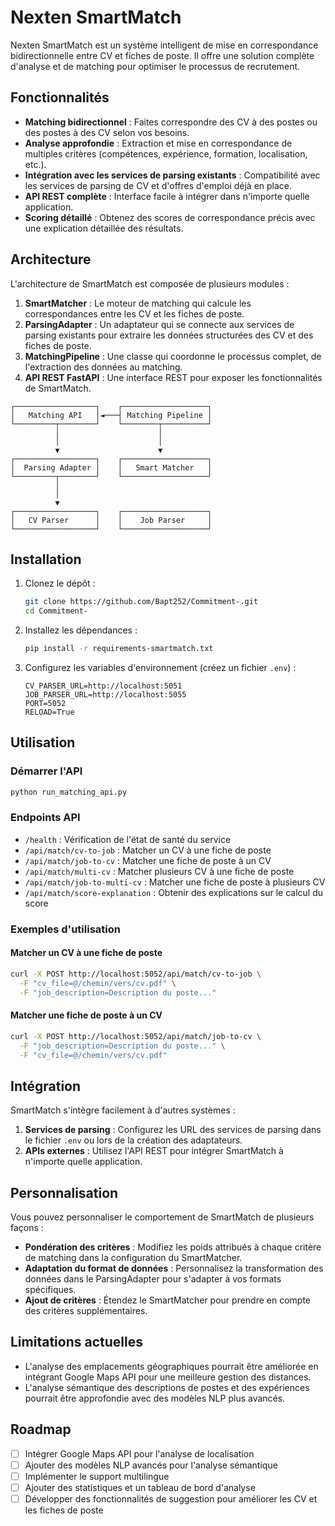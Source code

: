 # Nexten SmartMatch

Nexten SmartMatch est un système intelligent de mise en correspondance bidirectionnelle entre CV et fiches de poste. Il offre une solution complète d'analyse et de matching pour optimiser le processus de recrutement.

## Fonctionnalités

- **Matching bidirectionnel** : Faites correspondre des CV à des postes ou des postes à des CV selon vos besoins.
- **Analyse approfondie** : Extraction et mise en correspondance de multiples critères (compétences, expérience, formation, localisation, etc.).
- **Intégration avec les services de parsing existants** : Compatibilité avec les services de parsing de CV et d'offres d'emploi déjà en place.
- **API REST complète** : Interface facile à intégrer dans n'importe quelle application.
- **Scoring détaillé** : Obtenez des scores de correspondance précis avec une explication détaillée des résultats.

## Architecture

L'architecture de SmartMatch est composée de plusieurs modules :

1. **SmartMatcher** : Le moteur de matching qui calcule les correspondances entre les CV et les fiches de poste.
2. **ParsingAdapter** : Un adaptateur qui se connecte aux services de parsing existants pour extraire les données structurées des CV et des fiches de poste.
3. **MatchingPipeline** : Une classe qui coordonne le processus complet, de l'extraction des données au matching.
4. **API REST FastAPI** : Une interface REST pour exposer les fonctionnalités de SmartMatch.

```
┌──────────────────┐    ┌───────────────────┐
│   Matching API   │◄───┤ Matching Pipeline │
└─────────┬────────┘    └────────┬──────────┘
          │                      │
          │                      │
          ▼                      ▼
┌──────────────────┐    ┌───────────────────┐
│  Parsing Adapter │    │   Smart Matcher   │
└─────────┬────────┘    └───────────────────┘
          │
          │
          ▼
┌──────────────────┐    ┌───────────────────┐
│   CV Parser      │    │    Job Parser     │
└──────────────────┘    └───────────────────┘
```

## Installation

1. Clonez le dépôt :
   ```bash
   git clone https://github.com/Bapt252/Commitment-.git
   cd Commitment-
   ```

2. Installez les dépendances :
   ```bash
   pip install -r requirements-smartmatch.txt
   ```

3. Configurez les variables d'environnement (créez un fichier `.env`) :
   ```
   CV_PARSER_URL=http://localhost:5051
   JOB_PARSER_URL=http://localhost:5055
   PORT=5052
   RELOAD=True
   ```

## Utilisation

### Démarrer l'API

```bash
python run_matching_api.py
```

### Endpoints API

- `/health` : Vérification de l'état de santé du service
- `/api/match/cv-to-job` : Matcher un CV à une fiche de poste
- `/api/match/job-to-cv` : Matcher une fiche de poste à un CV
- `/api/match/multi-cv` : Matcher plusieurs CV à une fiche de poste
- `/api/match/job-to-multi-cv` : Matcher une fiche de poste à plusieurs CV
- `/api/match/score-explanation` : Obtenir des explications sur le calcul du score

### Exemples d'utilisation

#### Matcher un CV à une fiche de poste

```bash
curl -X POST http://localhost:5052/api/match/cv-to-job \
  -F "cv_file=@/chemin/vers/cv.pdf" \
  -F "job_description=Description du poste..."
```

#### Matcher une fiche de poste à un CV

```bash
curl -X POST http://localhost:5052/api/match/job-to-cv \
  -F "job_description=Description du poste..." \
  -F "cv_file=@/chemin/vers/cv.pdf"
```

## Intégration

SmartMatch s'intègre facilement à d'autres systèmes :

1. **Services de parsing** : Configurez les URL des services de parsing dans le fichier `.env` ou lors de la création des adaptateurs.
2. **APIs externes** : Utilisez l'API REST pour intégrer SmartMatch à n'importe quelle application.

## Personnalisation

Vous pouvez personnaliser le comportement de SmartMatch de plusieurs façons :

- **Pondération des critères** : Modifiez les poids attribués à chaque critère de matching dans la configuration du SmartMatcher.
- **Adaptation du format de données** : Personnalisez la transformation des données dans le ParsingAdapter pour s'adapter à vos formats spécifiques.
- **Ajout de critères** : Étendez le SmartMatcher pour prendre en compte des critères supplémentaires.

## Limitations actuelles

- L'analyse des emplacements géographiques pourrait être améliorée en intégrant Google Maps API pour une meilleure gestion des distances.
- L'analyse sémantique des descriptions de postes et des expériences pourrait être approfondie avec des modèles NLP plus avancés.

## Roadmap

- [ ] Intégrer Google Maps API pour l'analyse de localisation
- [ ] Ajouter des modèles NLP avancés pour l'analyse sémantique
- [ ] Implémenter le support multilingue
- [ ] Ajouter des statistiques et un tableau de bord d'analyse
- [ ] Développer des fonctionnalités de suggestion pour améliorer les CV et les fiches de poste
